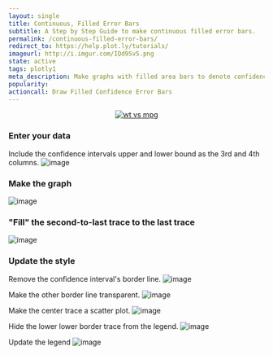 ```yaml
---
layout: single
title: Continuous, Filled Error Bars
subtitle: A Step by Step Guide to make continuous filled error bars.
permalink: /continuous-filled-error-bars/
redirect_to: https://help.plot.ly/tutorials/
imageurl: http://i.imgur.com/IQd9Sv5.png
state: active
tags: plotly1
meta_description: Make graphs with filled area bars to denote confidence intervals. Chart Studio is the easiest way to graph your data online.
popularity:
actioncall: Draw Filled Confidence Error Bars
---
```


<div>
    <a href="https://plot.ly/~TestBot/20387/" target="_blank" title="wt vs mpg" style="display: block; text-align: center;"><img src="https://plot.ly/~TestBot/20387.png" alt="wt vs mpg" style="max-width: 100%;"  onerror="this.onerror=null;this.src='https://plot.ly/404.png';" /></a>
    <script data-plotly="TestBot:20387" src="https://plot.ly/embed.js" async></script>
</div>

### Enter your data
Include the confidence intervals upper and lower bound as the 3rd and 4th columns.
![image](https://cloud.githubusercontent.com/assets/1280389/7815735/3be3d9fc-0398-11e5-9fff-01ce6c16f2fd.png)

### Make the graph
![image](https://cloud.githubusercontent.com/assets/1280389/7815746/4ee7b1b8-0398-11e5-83fc-5856e6f6f76b.png)

### "Fill" the second-to-last trace to the last trace
![image](https://cloud.githubusercontent.com/assets/1280389/7815806/a143dc02-0398-11e5-938b-a774c2be0fc1.png)

### Update the style
Remove the confidence interval's border line.
![image](https://cloud.githubusercontent.com/assets/1280389/7815849/eb370654-0398-11e5-9d0e-863c0e6be5b4.png)

Make the other border line transparent.
![image](https://cloud.githubusercontent.com/assets/1280389/7815886/1fa1a458-0399-11e5-8883-a749e36b722a.png)

Make the center trace a scatter plot.
![image](https://cloud.githubusercontent.com/assets/1280389/7815922/5aa089fc-0399-11e5-8928-e15bcf2a4797.png)

Hide the lower lower border trace from the legend.
![image](https://cloud.githubusercontent.com/assets/1280389/7816051/10c9579a-039a-11e5-9bdd-6d97b699ceeb.png)

Update the legend
![image](https://cloud.githubusercontent.com/assets/1280389/7816069/2747f4d6-039a-11e5-9959-03b7cc012de7.png)

